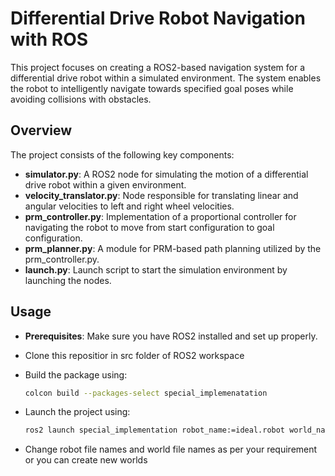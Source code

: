 # Differential Drive Robot Navigation with ROS

This project focuses on creating a ROS2-based navigation system for a differential drive robot within a simulated environment. The system enables the robot to intelligently navigate towards specified goal poses while avoiding collisions with obstacles.

## Overview

The project consists of the following key components:

- **simulator.py**: A ROS2 node for simulating the motion of a differential drive robot within a given environment.
- **velocity_translator.py**: Node responsible for translating linear and angular velocities to left and right wheel velocities.
- **prm_controller.py**: Implementation of a proportional controller for navigating the robot to move from start configuration to goal configuration.
- **prm_planner.py**: A module for PRM-based path planning utilized by the prm_controller.py.
- **launch.py**: Launch script to start the simulation environment by launching the nodes.



## Usage

- **Prerequisites**: Make sure you have ROS2 installed and set up properly.
- Clone this repositior in src folder of ROS2 workspace
- Build the package using:

  ```bash
  colcon build --packages-select special_implemenatation
  ```

- Launch the project using:
  ```bash
  ros2 launch special_implementation robot_name:=ideal.robot world_name:=bricks.world
  ```

- Change robot file names and world file names as per your requirement or you can create new worlds

